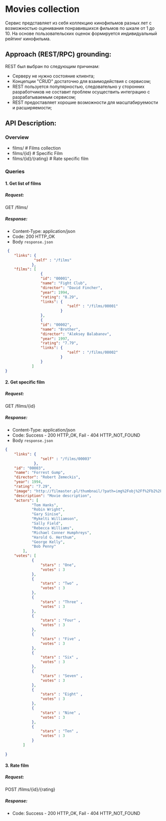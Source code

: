 # Movies collection
Сервис представляет из себя коллекцию кинофильмов разных лет с возможностью оценивания понравившихся фильмов по шкале от 1 до 10. На основе пользовательских оценок формируется индивидуальный рейтинг кинофильма.
## Approach (REST/RPC) grounding:
REST был выбран по следующим причинам:
- Cерверу не нужно состояние клиента;
- Концепции "CRUD" достаточно для взаимодействия с сервисом;
- REST пользуется популярностью, следовательно у сторонних разработчиков не составит проблем осуществить интеграцию с разрабатываемым сервисом; 
- REST предоставляет хорошие возможности для масштабируемости и расширяемости;

## API Description:
### Overview
- films/ 			# Films collection
- films/{id} 		# Specific Film
- films/{id}/{rating} # Rate specific film

### Queries

#### 1. Get list of films
##### Request:
GET /films/
##### Response:
- Content-Type: application/json
- Code: 200 HTTP_OK
- Body `response.json`
```json
 {
	"links": {
			 "self" : "/films"
			},
    "films": [
                {
				"id": "00001",
                "name": "Fight Club",
				"director": "David Fincher",
                "year": 1994,
                "rating": "8.29",
				"links": {
							"self" : "/films/00001"
						 }
                },
                {
				"id": "00002",
                "name": "Brother",
				"director": "Aleksey Balabanov",
                "year": 1997,
                "rating": "7.79",
				"links": {
							"self" : "/films/00002"
						 }
                }
            ]
}
```
#### 2. Get specific film
##### Request:
GET /films/{id}
##### Response:
- Content-Type: application/json
- Code: Success - 200 HTTP_OK, Fail - 404 HTTP_NOT_FOUND
- Body `response.json`
```json
{	
	"links": {
				"self" : "/films/00003"
			 },
	"id": "00003",
    "name": "Forrest Gump",
	"director": "Robert Zemeckis",
    "year": 1994,
    "rating": "7.29",
    "image": "http://filmaster.pl/thumbnail/?path=img%2Fobj%2Ff%2Fb2%2F38%2Fforrest-gump.jpg&crop=center&size=180",
    "description": "Movie description",
	"actors": [
            "Tom Hanks",
            "Robin Wright",
            "Gary Sinise",
            "Mykelti Williamson",
            "Sally Field",
            "Rebecca Williams",
            "Michael Conner Humphreys",
            "Harold G. Herthum",
            "George Kelly",
            "Bob Penny"
        ],
	"votes": [
			{
				"stars" : "One",
				"votes" : 3
			},
			{
				"stars" : "Two" ,
				"votes" : 3
			},
			{
				"stars" : "Three" ,
				"votes" : 3
			},
			{
				"stars" : "Four" ,
				"votes" : 3
			},
			{
				"stars" : "Five" ,
				"votes" : 3
			},
			{
				"stars" : "Six" ,
				"votes" : 3
			},
			{
				"stars" : "Seven" ,
				"votes" : 3
			},
			{
				"stars" : "Eight" ,
				"votes" : 3
			},
			{
				"stars" : "Nine" ,
				"votes" : 3
			},
			{
				"stars" : "Ten" ,
				"votes" : 3
			}
		]
			
}
```
#### 3. Rate film
##### Request:
POST /films/{id}/{rating}
##### Response:
- Code: Success - 200 HTTP_OK, Fail - 404 HTTP_NOT_FOUND
